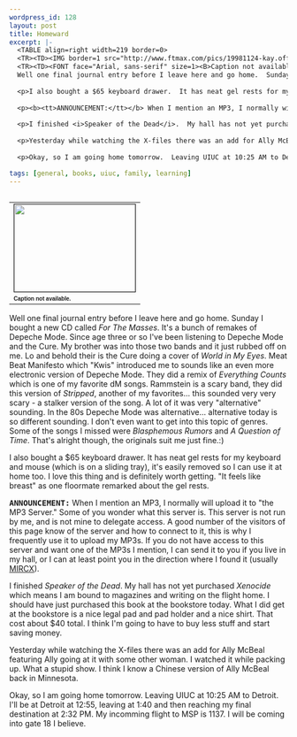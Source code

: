 ```yaml
--- 
wordpress_id: 128
layout: post
title: Homeward
excerpt: |-
  <TABLE align=right width=219 border=0>
  <TR><TD><IMG border=1 src="http://www.ftmax.com/pics/19981124-kay.offensive.jpg" width=219 height=158></TD></TR>
  <TR><TD><FONT face="Arial, sans-serif" size=1><B>Caption not available.</B></FONT></TD></TR></TABLE>
  Well one final journal entry before I leave here and go home.  Sunday I bought a new CD called <i>For The Masses</i>.  It's a bunch of remakes of Depeche Mode.  Since age three or so I've been listening to Depeche Mode and the Cure.  My brother was into those two bands and it just rubbed off on me.  Lo and behold their is the Cure doing a cover of <i>World in My Eyes</i>.  Meat Beat Manifesto which "Kwis" introduced me to sounds like an even more electronic version of Depeche Mode.  They did a remix of <i>Everything Counts</i> which is one of my favorite dM songs.  Rammstein is a scary band, they did this version of <i>Stripped</i>, another of my favorites... this sounded very very scary - a stalker version of the song.  A lot of it was very "alternative" sounding.  In the 80s Depeche Mode was alternative... alternative today is so different sounding.  I don't even want to get into this topic of genres.  Some of the songs I missed were <i>Blasphemous Rumors</i> and <i>A Question of Time</i>.  That's alright though, the originals suit me just fine.:)
  
  <p>I also bought a $65 keyboard drawer.  It has neat gel rests for my keyboard and mouse (which is on a sliding tray), it's easily removed so I can use it at home too.  I love this thing and is definitely worth getting.  "It feels like breast" as one floormate remarked about the gel rests.
  
  <p><b><tt>ANNOUNCEMENT:</tt></b> When I mention an MP3, I normally will upload it to "the MP3 Server."  Some of you wonder what this server is.  This server is not run by me, and is not mine to delegate access.  A good number of the visitors of this page know of the server and how to connect to it, this is why I frequently use it to upload my MP3s.  If you do not have access to this server and want one of the MP3s I mention, I can send it to you if you live in my hall, or I can at least point you in the direction where I found it (usually <a href="http://www.mircx.com/">MIRCX</a>).
  
  <p>I finished <i>Speaker of the Dead</i>.  My hall has not yet purchased <i>Xenocide</i> which means I am bound to magazines and writing on the flight home.  I should have just purchased this book at the bookstore today.  What I did get at the bookstore is a nice legal pad and pad holder and a nice shirt.  That cost about $40 total.  I think I'm going to have to buy less stuff and start saving money.
  
  <p>Yesterday while watching the X-files there was an add for Ally McBeal featuring Ally going at it with some other woman.  I watched it while packing up.  What a stupid show.  I think I know a Chinese version of Ally McBeal back in Minnesota.
  
  <p>Okay, so I am going home tomorrow.  Leaving UIUC at 10:25 AM to Detroit.  I'll be at Detroit at 12:55, leaving at 1:40 and then reaching my final destination at 2:32 PM.  My incomming flight to MSP is 1137.  I will be coming into gate 18 I believe.

tags: [general, books, uiuc, family, learning]
---
```


<TABLE align=right width=219 border=0>
<TR><TD><IMG border=1 src="http://www.ftmax.com/pics/19981124-kay.offensive.jpg" width=219 height=158></TD></TR>
<TR><TD><FONT face="Arial, sans-serif" size=1><B>Caption not available.</B></FONT></TD></TR></TABLE>
Well one final journal entry before I leave here and go home.  Sunday I bought a new CD called <i>For The Masses</i>.  It's a bunch of remakes of Depeche Mode.  Since age three or so I've been listening to Depeche Mode and the Cure.  My brother was into those two bands and it just rubbed off on me.  Lo and behold their is the Cure doing a cover of <i>World in My Eyes</i>.  Meat Beat Manifesto which "Kwis" introduced me to sounds like an even more electronic version of Depeche Mode.  They did a remix of <i>Everything Counts</i> which is one of my favorite dM songs.  Rammstein is a scary band, they did this version of <i>Stripped</i>, another of my favorites... this sounded very very scary - a stalker version of the song.  A lot of it was very "alternative" sounding.  In the 80s Depeche Mode was alternative... alternative today is so different sounding.  I don't even want to get into this topic of genres.  Some of the songs I missed were <i>Blasphemous Rumors</i> and <i>A Question of Time</i>.  That's alright though, the originals suit me just fine.:)

<p>I also bought a $65 keyboard drawer.  It has neat gel rests for my keyboard and mouse (which is on a sliding tray), it's easily removed so I can use it at home too.  I love this thing and is definitely worth getting.  "It feels like breast" as one floormate remarked about the gel rests.

<p><b><tt>ANNOUNCEMENT:</tt></b> When I mention an MP3, I normally will upload it to "the MP3 Server."  Some of you wonder what this server is.  This server is not run by me, and is not mine to delegate access.  A good number of the visitors of this page know of the server and how to connect to it, this is why I frequently use it to upload my MP3s.  If you do not have access to this server and want one of the MP3s I mention, I can send it to you if you live in my hall, or I can at least point you in the direction where I found it (usually <a href="http://www.mircx.com/">MIRCX</a>).

<p>I finished <i>Speaker of the Dead</i>.  My hall has not yet purchased <i>Xenocide</i> which means I am bound to magazines and writing on the flight home.  I should have just purchased this book at the bookstore today.  What I did get at the bookstore is a nice legal pad and pad holder and a nice shirt.  That cost about $40 total.  I think I'm going to have to buy less stuff and start saving money.

<p>Yesterday while watching the X-files there was an add for Ally McBeal featuring Ally going at it with some other woman.  I watched it while packing up.  What a stupid show.  I think I know a Chinese version of Ally McBeal back in Minnesota.

<p>Okay, so I am going home tomorrow.  Leaving UIUC at 10:25 AM to Detroit.  I'll be at Detroit at 12:55, leaving at 1:40 and then reaching my final destination at 2:32 PM.  My incomming flight to MSP is 1137.  I will be coming into gate 18 I believe.
